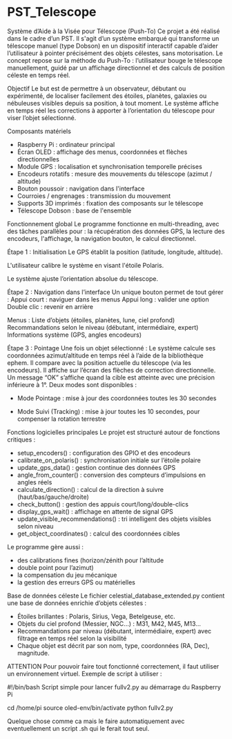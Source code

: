 # PST_Telescope

Système d’Aide à la Visée pour Télescope (Push-To)
Ce projet a été réalisé dans le cadre d’un PST. Il s'agit d’un système embarqué qui transforme un télescope manuel (type Dobson) en un dispositif interactif capable d’aider l’utilisateur à pointer précisément des objets célestes, sans motorisation. Le concept repose sur la méthode du Push-To : l’utilisateur bouge le télescope manuellement, guidé par un affichage directionnel et des calculs de position céleste en temps réel.

Objectif
Le but est de permettre à un observateur, débutant ou expérimenté, de localiser facilement des étoiles, planètes, galaxies ou nébuleuses visibles depuis sa position, à tout moment. Le système affiche en temps réel les corrections à apporter à l’orientation du télescope pour viser l’objet sélectionné.

Composants matériels
- Raspberry Pi : ordinateur principal
- Écran OLED : affichage des menus, coordonnées et flèches directionnelles
- Module GPS : localisation et synchronisation temporelle précises
- Encodeurs rotatifs : mesure des mouvements du télescope (azimut / altitude)
- Bouton poussoir : navigation dans l'interface
- Courroies / engrenages : transmission du mouvement
- Supports 3D imprimés : fixation des composants sur le télescope
- Télescope Dobson : base de l'ensemble


Fonctionnement global
Le programme fonctionne en multi-threading, avec des tâches parallèles pour :
la récupération des données GPS, la lecture des encodeurs, l'affichage, la navigation bouton, le calcul directionnel.



Étape 1 : Initialisation
Le GPS établit la position (latitude, longitude, altitude).

L'utilisateur calibre le système en visant l'étoile Polaris.

Le système ajuste l’orientation absolue du télescope.


Étape 2 : Navigation dans l’interface
Un unique bouton permet de tout gérer :
Appui court : naviguer dans les menus
Appui long : valider une option
Double clic : revenir en arrière

Menus :
Liste d’objets (étoiles, planètes, lune, ciel profond)
Recommandations selon le niveau (débutant, intermédiaire, expert)
Informations système (GPS, angles encodeurs)


Étape 3 : Pointage
Une fois un objet sélectionné :
Le système calcule ses coordonnées azimut/altitude en temps réel à l’aide de la bibliothèque ephem.
Il compare avec la position actuelle du télescope (via les encodeurs).
Il affiche sur l’écran des flèches de correction directionnelle.
Un message “OK” s’affiche quand la cible est atteinte avec une précision inférieure à 1°.
Deux modes sont disponibles :

- Mode Pointage : mise à jour des coordonnées toutes les 30 secondes

- Mode Suivi (Tracking) : mise à jour toutes les 10 secondes, pour compenser la rotation terrestre


Fonctions logicielles principales
Le projet est structuré autour de fonctions critiques :

- setup_encoders() : configuration des GPIO et des encodeurs
- calibrate_on_polaris() : synchronisation initiale sur l’étoile polaire
- update_gps_data() : gestion continue des données GPS
- angle_from_counter() : conversion des compteurs d’impulsions en angles réels
- calculate_direction() : calcul de la direction à suivre (haut/bas/gauche/droite)
- check_button() : gestion des appuis court/long/double-clics
- display_gps_wait() : affichage en attente de signal GPS
- update_visible_recommendations() : tri intelligent des objets visibles selon niveau
- get_object_coordinates() : calcul des coordonnées cibles


Le programme gère aussi : 
- des calibrations fines (horizon/zénith pour l’altitude
- double point pour l’azimut)
- la compensation du jeu mécanique
- la gestion des erreurs GPS ou matérielles


Base de données céleste
Le fichier celestial_database_extended.py contient une base de données enrichie d’objets célestes :

- Étoiles brillantes : Polaris, Sirius, Vega, Betelgeuse, etc.
- Objets du ciel profond (Messier, NGC...) : M31, M42, M45, M13...
- Recommandations par niveau (débutant, intermédiaire, expert) avec filtrage en temps réel selon la visibilité
- Chaque objet est décrit par son nom, type, coordonnées (RA, Dec), magnitude.



ATTENTION 
Pour pouvoir faire tout fonctionné correctement, il faut utiliser un environnement virtuel.
Exemple de script à utiliser : 

#!/bin/bash
Script simple pour lancer fullv2.py au démarrage du Raspberry Pi

cd /home/pi
source oled-env/bin/activate
python fullv2.py

Quelque chose comme ca mais le faire automatiquement avec eventuellement un script .sh qui le ferait tout seul.
